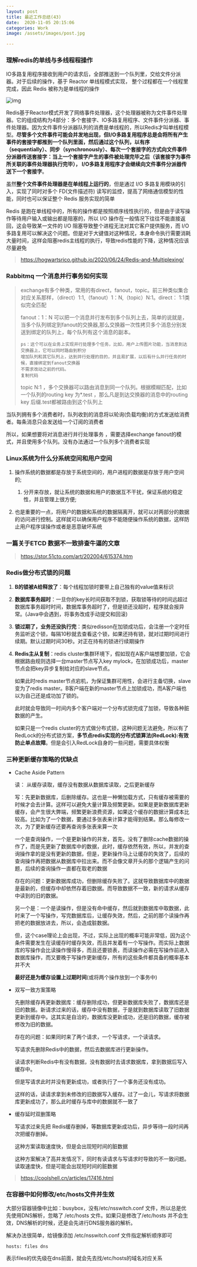 ```yaml
---
layout: post
title: 最近工作总结(43)
date:  2020-11-05 20:15:06
categories: Work
image: /assets/images/post.jpg

---
```


 

### 理解redis的单线与多线程程操作

IO多路复用程序接收到用户的请求后，全部推送到一个队列里，交给文件分派器。对于后续的操作，基于 Reactor 单线程模式实现， 整个过程都在一个线程里完成，因此 Redis 被称为是单线程的操作

![img](https://img-blog.csdnimg.cn/img_convert/b64cf42106d8fa3719e88b797d427a25.png)

Redis基于Reactor模式开发了网络事件处理器，这个处理器被称为文件事件处理器。它的组成结构为4部分：多个套接字、IO多路复用程序、文件事件分派器、事件处理器。因为文件事件分派器队列的消费是单线程的，所以Redis才叫单线程模型。**尽管多个文件事件可能会并发地出现，但I/O多路复用程序总是会将所有产生事件的套接字都推到一个队列里面，然后通过这个队列，以有序（sequentially）、同步（synchronously）、每次一个套接字的方式向文件事件分派器传送套接字：当上一个套接字产生的事件被处理完毕之后（该套接字为事件所关联的事件处理器执行完毕）， I/O多路复用程序才会继续向文件事件分派器传送下一个套接字**。

虽然**整个文件事件处理器是在单线程上运行的**，但是通过 I/O 多路复用模块的引入，实现了同时对多个 FD(文件描述符) 读写的监控，提高了网络通信模型的性能，同时也可以保证整个 Redis 服务实现的简单

Redis 是跑在单线程中的，所有的操作都是按照顺序线性执行的，但是由于读写操作等待用户输入或输出都是阻塞的，所以 I/O 操作在一般情况下往往不能直接返回，这会导致某一文件的 I/O 阻塞导致整个进程无法对其它客户提供服务，而 I/O 多路复用可以解决这个问题。但是对于大键值对这种情况，本身命令执行需要消耗大量时间，这样会阻塞redis主线程的执行，导致redis性能的下降，这种情况应该尽量避免

> https://hogwartsrico.github.io/2020/06/24/Redis-and-Multiplexing/



### Rabbitmq 一个消息并行事务如何实现

> exchange有多个种类，常用的有direct，fanout，topic。前三种类似集合对应关系那样，（direct）1:1,（fanout）1：N,（topic）N:1。direct： 1:1类似完全匹配
>
> fanout：1：N  可以把一个消息并行发布到多个队列上去，简单的说就是，当多个队列绑定到fanout的交换器,那么交换器一次性拷贝多个消息分别发送到绑定的队列上，每个队列有这个消息的副本。
>
> ```
> ps：这个可以在业务上实现并行处理多个任务，比如，用户上传图片功能，当消息到达交换器上，它可以同时路由到积分
> 增加队列和其它队列上，达到并行处理的目的，并且易扩展，以后有什么并行任务的时候，直接绑定到fanout交换器
> 不需求改动之前的代码。
> 复制代码
> ```
>
> topic   N:1 ，多个交换器可以路由消息到同一个队列。根据模糊匹配，比如一个队列的routing key 为*.test ，那么凡是到达交换器的消息中的routing key 后缀.test都被路由到这个队列上

当队列拥有多个消费者时，队列收到的消息将以轮询(负载均衡)的方式发送给消费者。每条消息只会发送给一个订阅的消费者

所以，如果想要将对消息进行并行处理事务 ，需要选择exchange fanout的模式，并且使用多个队列。没有办法通过一个队列多个消费者实现





### Linux系统为什么分系统空间和用户空间

1. 操作系统的数据都是存放于系统空间的，用户进程的数据是存放于用户空间的;
   1. 分开来存放，就让系统的数据和用户的数据互不干扰，保证系统的稳定性，并且管理上很方便;

3. 也是重要的一点，将用户的数据和系统的数据隔离开，就可以对两部分的数据的访问进行控制。这样就可以确保用户程序不能随便操作系统的数据，这样防止用户程序误操作或者是恶意破坏系统



### 一篇关于ETCD 数据不一致排查牛逼的文章

> https://stor.51cto.com/art/202004/615374.htm



### Redis做分布式锁的问题

1. **B的锁被A给释放了**：每个线程加锁时要带上自己独有的value值来标识

2. **数据库事务超时**：一旦你的key长时间获取不到锁，获取锁等待的时间远超过数据库事务超时时间，数据库事务超时了，但是锁还没超时，程序就会报异常。(Java中会遇到，将事务改成手动提交和回滚)

3. **锁过期了，业务还没执行完**：类似redisson在加锁成功后，会注册一个定时任务监听这个锁，每隔10秒就去查看这个锁，如果还持有锁，就对过期时间进行续期。默认过期时间30秒。对正在持有的锁进行续期操作

4. **Redis主从复制**：redis cluster集群环境下，假如现在A客户端想要加锁，它会根据路由规则选择一台master节点写入key mylock，在加锁成功后，master节点会把key异步复制给对应的slave节点。

   如果此时redis master节点宕机，为保证集群可用性，会进行主备切换，slave变为了redis master。B客户端在新的master节点上加锁成功，而A客户端也以为自己还是成功加了锁的。

   此时就会导致同一时间内多个客户端对一个分布式锁完成了加锁，导致各种脏数据的产生。

   如果只是一个redis cluster的方式做分布式锁，这种问题无法避免，所以有了RedLock的分布式锁方案，**多节点redis实现的分布式锁算法(RedLock):有效防止单点故障**。但是会引入RedLock自身的一些问题，需要具体权衡

### 三种更新缓存策略的优缺点

- Cache Aside Pattern

  读： 从缓存读取，缓存没有数据从数据库读取，之后更新缓存

  写：先更新数据库，后删除缓存。这也是一种懒加载方式，只有缓存被需要的时候才会去计算。这样可以避免大量计算及频繁更新。如果是更新数据库更新缓存，会产生很大弊端，频繁更新浪费资源，如果这个缓存的数据计算成本比较高。比如为了一个数据，要通过多张表来计算才能得到结果。那么每修改一次，为了更新缓存还要再查询多张表来算一次

  一个是查询操作，一个是更新操作的并发，首先，没有了删除cache数据的操作了，而是先更新了数据库中的数据，此时，缓存依然有效，所以，并发的查询操作拿的是没有更新的数据，但是，更新操作马上让缓存的失效了，后续的查询操作再把数据从数据库中拉出来。而不会像文章开头的那个逻辑产生的问题，后续的查询操作一直都在取老的数据

  存在的问题：更新数据库成功，但删除缓存失败了。这就导致数据库中的数据是最新的，但缓存中却依然存着旧数据。而导致数据不一致，新的请求从缓存中读到的旧的数据。

  另一个是：一个是读操作，但是没有命中缓存，然后就到数据库中取数据，此时来了一个写操作，写完数据库后，让缓存失效，然后，之前的那个读操作再把老的数据放进去，所以，会造成脏数据。

  但，这个case理论上会出现，不过，实际上出现的概率可能非常低，因为这个条件需要发生在读缓存时缓存失效，而且并发着有一个写操作。而实际上数据库的写操作会比读操作慢得多，而且还要锁表，而读操作必需在写操作前进入数据库操作，而又要晚于写操作更新缓存，所有的这些条件都具备的概率基本并不大

  **最好还是为缓存设置上过期时间**(或将两个操作放到一个事务中)

- 双写一致方案策略

  先删除缓存再更新数据库：缓存删除成功，但更新数据库失败了，数据库还是旧的数据。新请求过来的话，缓存中没有数据，于是就到数据库读取了旧数据更新到缓存中。这其实是自洽的，数据库没更新成功，还是旧的数据，缓存被修改为旧的数据。

  存在的问题：如果同时来了两个请求，一个写请求，一个读请求。

  写请求先删除Redis中的数据，然后去数据库进行更新操作。

  读请求判断Redis中有没有数据，没有数据时去请求数据库，拿到数据后写入缓存中。

  但是写请求此时并没有更新成功，或者执行了一个事务还没有成功。

  这样的话，读请求拿到未修改的旧数据写入缓存。过了一会儿，写请求将数据库更新成功了，那么此时缓存与库中的数据就不一致了

- 缓存延时双删策略

  写请求过来先把 Redis缓存删掉，等数据库更新成功后，异步等待一段时间再次把缓存删掉。

  这种方案读取速度快，但是会出现短时间的脏数据

  这种方案解决了高并发情况下，同时有读请求与写请求时导致的不一致问题。读取速度快，但是可能会出现短时间的脏数据

> https://coolshell.cn/articles/17416.html

### 在容器中如何修改/etc/hosts文件并生效

大部分容器镜像中比如：busybox，没有/etc/nsswitch.conf 文件，所以总是优先使用DNS解析，忽略了 /etc/hosts 文件。如果只是修改了/etc/hosts 并不会生效，DNS解析的时候，还是会先进行DNS服务器的解析。

解决办法很简单，给镜像添加 /etc/nsswitch.conf 文件指定解析顺序即可

```
hosts: files dns
```

表示files的优先级在dns前面，就会先去找/etc/hosts的域名对应关系